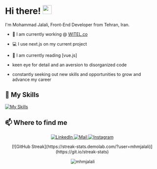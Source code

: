 # Hi there! <img src="https://github.com/TheDudeThatCode/TheDudeThatCode/blob/master/Assets/Hi.gif" width="29px">

I'm Mohammad Jalali, Front-End Developer from Tehran, Iran.

- 🏦  I am currently working @ [WITEL.co](https://witel.ir)
- 💻  I use next.js on my current project
- 📖  I am currently reading [vue.js]

-  keen eye for detail and an aversion to disorganized code
-  constantly seeking out new skills and opportunities to grow and advance my career

## 🔧 My Skills
[![My Skills](https://skillicons.dev/icons?i=html,css,js,nextjs,react,materialui,nodejs,sass,bootstrap,jquery,git,cpp,vue,&perline=12)](https://skillicons.dev)

## 📫 Where to find me
<p align="center">
  <a href="https://www.linkedin.com/in/mhmd-jalali/" target="_blank">
    <img alt="LinkedIn" src="https://img.shields.io/badge/linkedin-%230077B5.svg?&style=for-the-badge&logo=linkedin&logoColor=white" />
  </a>
  <a href="mailto:muhammad.art79@gmail.com" target="_blank">
    <img alt="Mail" src="https://img.shields.io/badge/mail-%2312100E.svg?&style=for-the-badge&logo=gmail&logoColor=white" />
  </a>
  <a href="https://www.instagram.com/mhm.jalali/" target="_blank">
    <img alt="Instagram" src="https://img.shields.io/badge/Instagram-E4405F?style=for-the-badge&logo=instagram&logoColor=white" />
  </a>
  
</p>

<p align="center">[![GitHub Streak](https://streak-stats.demolab.com/?user=mhmjalali)](https://git.io/streak-stats)</p>


<div display="flex" align="center">&nbsp;<img align="center" src="http://github-profile-summary-cards.vercel.app/api/cards/profile-details?username=mhmjalali&theme=github_dark" alt="mhmjalali" /></div>
